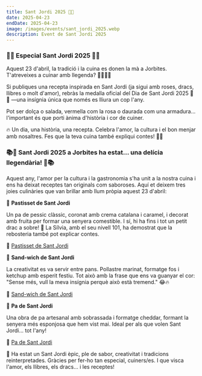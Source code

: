 ```yaml
---
title: Sant Jordi 2025 🌹🐉
date: 2025-04-23
endDate: 2025-04-23
image: /images/events/sant_jordi_2025.webp
description: Event de Sant Jordi 2025
---
```


### 🐉🌹 Especial Sant Jordi 2025 🌹🐉

Aquest 23 d'abril, la tradició i la cuina es donen la mà a Jorbites. T'atreveixes a cuinar amb llegenda? 👩‍🍳📜✨

Si publiques una recepta inspirada en Sant Jordi (ja sigui amb roses, dracs, llibres o molt d'amor), rebràs la medalla oficial del Dia de Sant Jordi 2025 🏅🌹 —una insígnia única que només es lliura un cop l'any.

Pot ser dolça o salada, vermella com la rosa o daurada com una armadura... l'important és que porti ànima d'història i cor de cuiner.

🔥 Un dia, una història, una recepta. Celebra l'amor, la cultura i el bon menjar amb nosaltres. Fes que la teva cuina també expliqui contes! 📖🍴



### 📚🌹 Sant Jordi 2025 a Jorbites ha estat... una delícia llegendària! 🌹📚

Aquest any, l'amor per la cultura i la gastronomia s'ha unit a la nostra cuina i ens ha deixat receptes tan originals com saboroses. Aquí et deixem tres joies culinàries que van brillar amb llum pròpia aquest 23 d'abril:

 🍰 **Pastisset de Sant Jordi**

Un pa de pessic clàssic, coronat amb crema catalana i caramel, i decorat amb fruita per formar una senyera comestible. I sí, hi ha fins i tot un petit drac a sobre! 🐉
La Sílvia, amb el seu nivell 101, ha demostrat que la rebosteria també pot explicar contes.

📎 [Pastisset de Sant Jordi](https://jorbites.com/recipes/6807d08a8b0c828338a4a9af)

🥪 **Sand-wich de Sant Jordi**

La creativitat es va servir entre pans. Pollastre marinat, formatge fos i ketchup amb esperit festiu. Tot això amb la frase que ens va guanyar el cor: "Sense més, vull la meva insígnia perquè això està tremend." 😂🔥

📎 [Sand-wich de Sant Jordi](https://jorbites.com/recipes/680963445270fc7d4d945cb3)

🍞 **Pa de Sant Jordi**

Una obra de pa artesanal amb sobrassada i formatge cheddar, formant la senyera més esponjosa que hem vist mai. Ideal per als que volen Sant Jordi... tot l'any!

📎 [Pa de Sant Jordi](https://jorbites.com/recipes/680a5f9f2e97be6169665b13)

💚 Ha estat un Sant Jordi èpic, ple de sabor, creativitat i tradicions reinterpretades. Gràcies per fer-ho tan especial, cuiners/es. I que visca l'amor, els llibres, els dracs... i les receptes!
